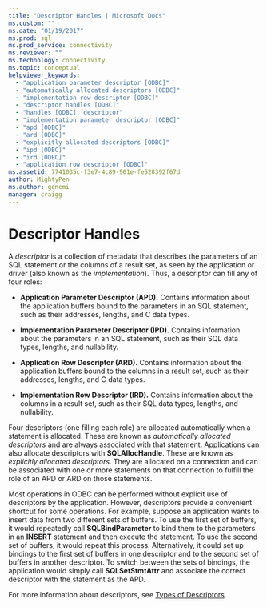 ```yaml
---
title: "Descriptor Handles | Microsoft Docs"
ms.custom: ""
ms.date: "01/19/2017"
ms.prod: sql
ms.prod_service: connectivity
ms.reviewer: ""
ms.technology: connectivity
ms.topic: conceptual
helpviewer_keywords: 
  - "application parameter descriptor [ODBC]"
  - "automatically allocated descriptors [ODBC]"
  - "implementation row descriptor [ODBC]"
  - "descriptor handles [ODBC]"
  - "handles [ODBC], descriptor"
  - "implementation parameter descriptor [ODBC]"
  - "apd [ODBC]"
  - "ard [ODBC]"
  - "explicitly allocated descriptors [ODBC]"
  - "ipd [ODBC]"
  - "ird [ODBC]"
  - "application row descriptor [ODBC]"
ms.assetid: 7741035c-f3e7-4c89-901e-fe528392f67d
author: MightyPen
ms.author: genemi
manager: craigg
---
```

# Descriptor Handles
A *descriptor* is a collection of metadata that describes the parameters of an SQL statement or the columns of a result set, as seen by the application or driver (also known as the *implementation*). Thus, a descriptor can fill any of four roles:  
  
-   **Application Parameter Descriptor (APD).** Contains information about the application buffers bound to the parameters in an SQL statement, such as their addresses, lengths, and C data types.  
  
-   **Implementation Parameter Descriptor (IPD).** Contains information about the parameters in an SQL statement, such as their SQL data types, lengths, and nullability.  
  
-   **Application Row Descriptor (ARD).** Contains information about the application buffers bound to the columns in a result set, such as their addresses, lengths, and C data types.  
  
-   **Implementation Row Descriptor (IRD).** Contains information about the columns in a result set, such as their SQL data types, lengths, and nullability.  
  
 Four descriptors (one filling each role) are allocated automatically when a statement is allocated. These are known as *automatically allocated descriptors* and are always associated with that statement. Applications can also allocate descriptors with **SQLAllocHandle**. These are known as *explicitly allocated descriptors*. They are allocated on a connection and can be associated with one or more statements on that connection to fulfill the role of an APD or ARD on those statements.  
  
 Most operations in ODBC can be performed without explicit use of descriptors by the application. However, descriptors provide a convenient shortcut for some operations. For example, suppose an application wants to insert data from two different sets of buffers. To use the first set of buffers, it would repeatedly call **SQLBindParameter** to bind them to the parameters in an **INSERT** statement and then execute the statement. To use the second set of buffers, it would repeat this process. Alternatively, it could set up bindings to the first set of buffers in one descriptor and to the second set of buffers in another descriptor. To switch between the sets of bindings, the application would simply call **SQLSetStmtAttr** and associate the correct descriptor with the statement as the APD.  
  
 For more information about descriptors, see [Types of Descriptors](../../../odbc/reference/develop-app/types-of-descriptors.md).
